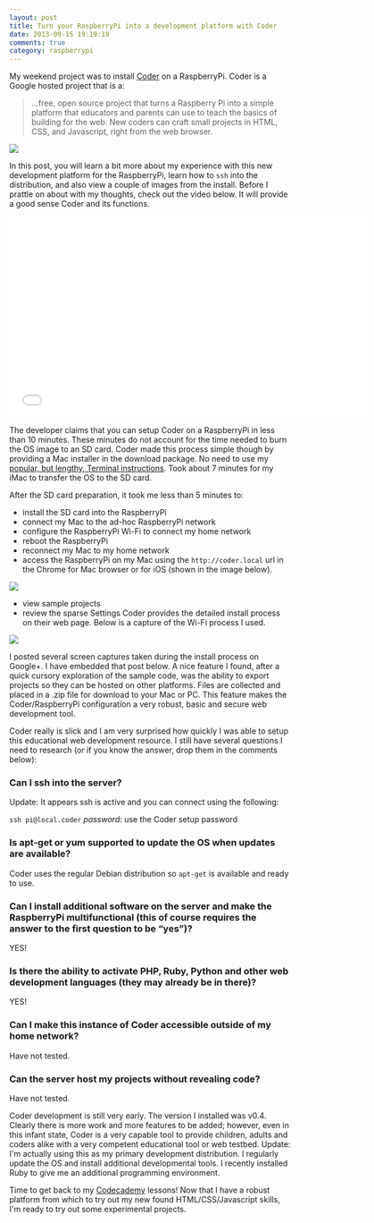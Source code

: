 ```yaml
---
layout: post
title: Turn your RaspberryPi into a development platform with Coder
date: 2013-09-15 19:19:19
comments: true
category: raspberrypi
---
```


My weekend project was to install [Coder](1) on a RaspberryPi. Coder is a Google hosted project that is a:

> …free, open source project that turns a Raspberry Pi into a simple platform that educators and parents can use to teach the basics of building for the web. New coders can craft small projects in HTML, CSS, and Javascript, right from the web browser.

![](2)

In this post, you will learn a bit more about my experience with this new development platform for the RaspberryPi, learn how to `ssh` into the distribution, and also view a couple of images from the install. Before I prattle on about with my thoughts, check out the video below. It will provide a good sense Coder and its functions.

<iframe width="640" height="360" src="//www.youtube.com/embed/wH24YwdayFg" frameborder="0" allowfullscreen></iframe>

The developer claims that you can setup Coder on a RaspberryPi in less than 10 minutes. These minutes do not account for the time needed to burn the OS image to an SD card. Coder made this process simple though by providing a Mac installer in the download package. No need to use my [popular, but lengthy, Terminal instructions](3). Took about 7 minutes for my iMac to transfer the OS to the SD card.

After the SD card preparation, it took me less than 5 minutes to:

* install the SD card into the RaspberryPi
* connect my Mac to the ad-hoc RaspberryPi network
* configure the RaspberryPi Wi-Fi to connect my home network
* reboot the RaspberryPi
* reconnect my Mac to my home network
* access the RaspberryPi on my Mac using the `http://coder.local` url in the Chrome for Mac browser or for iOS (shown in the image below).

![](4)

* view sample projects
* review the sparse Settings
Coder provides the detailed install process on their web page. Below is a capture of the Wi-Fi process I used.

![](5)

I posted several screen captures taken during the install process on Google+. I have embedded that post below.
A nice feature I found, after a quick cursory exploration of the sample code, was the ability to export projects so they can be hosted on other platforms. Files are collected and placed in a .zip file for download to your Mac or PC. This feature makes the Coder/RaspberryPi configuration a very robust, basic and secure web development tool.

Coder really is slick and I am very surprised how quickly I was able to setup this educational web development resource. I still have several questions I need to research (or if you know the answer, drop them in the comments below):

### Can I ssh into the server?

Update: It appears ssh is active and you can connect using the following:

`ssh pi@local.coder`
_password:_ use the Coder setup password

### Is apt-get or yum supported to update the OS when updates are available?

Coder uses the regular Debian distribution so `apt-get` is available and ready to use.

### Can I install additional software on the server and make the RaspberryPi multifunctional (this of course requires the answer to the first question to be “yes”)?

YES!

### Is there the ability to activate PHP, Ruby, Python and other web development languages (they may already be in there)?

YES!

### Can I make this instance of Coder accessible outside of my home network?

Have not tested.

### Can the server host my projects without revealing code?

Have not tested.

Coder development is still very early. The version I installed was v0.4. Clearly there is more work and more features to be added; however, even in this infant state, Coder is a very capable tool to provide children, adults and coders alike with a very competent educational tool or web testbed. Update: I'm actually using this as my primary development distribution. I regularly update the OS and install additional developmental tools. I recently installed Ruby to give me an additional programming environment.

Time to get back to my [Codecademy](6) lessons! Now that I have a robust platform from which to try out my new found HTML/CSS/Javascript skills, I'm ready to try out some experimental projects.

[1]: http://goo.gl/coder
[2]: http://3.bp.blogspot.com/-Urw-A65pmh0/UjYMGHUaDHI/AAAAAAABLmc/qNJhlg9i3UU/s320/coder+video+screen+capture.png
[3]: http://www.stevencombs.com/apple/2009/05/27/create-bootable-usb-drive-osx.html
[4]: http://1.bp.blogspot.com/-jvA6SQu8eMw/UjYN3BYgFcI/AAAAAAABLmo/PxfcjCFraJU/s400/IMG_0450.PNG
[5]: http://2.bp.blogspot.com/-waf7NHPGSe4/UjYI2-9WeqI/AAAAAAABLmM/HrQBy_70yQk/s400/Coder+wifi+install.png
[6]: http://www.codecademy.com/doccombs

